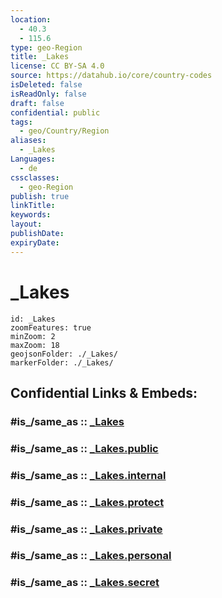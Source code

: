 ```yaml
---
location:
  - 40.3
  - 115.6
type: geo-Region
title: _Lakes
license: CC BY-SA 4.0
source: https://datahub.io/core/country-codes
isDeleted: false
isReadOnly: false
draft: false
confidential: public
tags:
  - geo/Country/Region
aliases:
  - _Lakes
Languages:
  - de
cssclasses:
  - geo-Region
publish: true
linkTitle:
keywords:
layout:
publishDate:
expiryDate:
---
```


# _Lakes

```leaflet
id: _Lakes
zoomFeatures: true 
minZoom: 2 
maxZoom: 18
geojsonFolder: ./_Lakes/
markerFolder: ./_Lakes/
```


## Confidential Links & Embeds: 

### #is_/same_as :: [_Lakes](/_Standards/Earth/Continent/Asia/Asia~East/China/provinces~China/Hebei/_Lakes.md) 

### #is_/same_as :: [_Lakes.public](/_public/Earth/Continent/Asia/Asia~East/China/provinces~China/Hebei/_Lakes.public.md) 

### #is_/same_as :: [_Lakes.internal](/_internal/Earth/Continent/Asia/Asia~East/China/provinces~China/Hebei/_Lakes.internal.md) 

### #is_/same_as :: [_Lakes.protect](/_protect/Earth/Continent/Asia/Asia~East/China/provinces~China/Hebei/_Lakes.protect.md) 

### #is_/same_as :: [_Lakes.private](/_private/Earth/Continent/Asia/Asia~East/China/provinces~China/Hebei/_Lakes.private.md) 

### #is_/same_as :: [_Lakes.personal](/_personal/Earth/Continent/Asia/Asia~East/China/provinces~China/Hebei/_Lakes.personal.md) 

### #is_/same_as :: [_Lakes.secret](/_secret/Earth/Continent/Asia/Asia~East/China/provinces~China/Hebei/_Lakes.secret.md)

